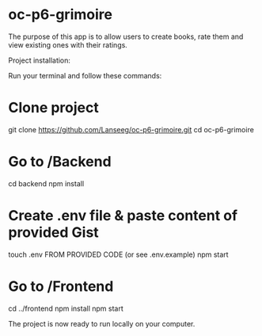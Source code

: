 # oc-p6-grimoire
The purpose of this app is to allow users to create books, rate them and view existing ones with their ratings.

Project installation: 

Run your terminal and follow these commands: 

# Clone project
git clone https://github.com/Lanseeg/oc-p6-grimoire.git
cd oc-p6-grimoire

# Go to /Backend
cd backend
npm install

# Create .env file & paste content of provided Gist 
touch .env
FROM PROVIDED CODE (or see .env.example)
npm start

# Go to /Frontend
cd ../frontend
npm install
npm start

The project is now ready to run locally on your computer.
